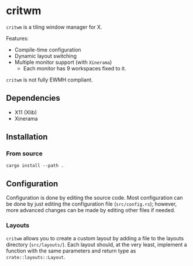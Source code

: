 # critwm

`critwm` is a tiling window manager for X.

Features:

*   Compile-time configuration
*   Dynamic layout switching
*   Multiple monitor support (with `Xinerama`)
    *   Each monitor has 9 workspaces fixed to it.

`critwm` is not fully EWMH compliant.

## Dependencies

*   X11 (Xlib)
*   Xinerama

## Installation

### From source

    cargo install --path .

## Configuration

Configuration is done by editing the source code.
Most configuration can be done by just editing the configuration file (`src/config.rs`);
however, more advanced changes can be made by editing other files if needed.

### Layouts

`critwm` allows you to create a custom layout by adding a file to the layouts directory (`src/layouts/`).
Each layout should, at the very least, implement a function with the same parameters and return type as `crate::layouts::Layout`.
